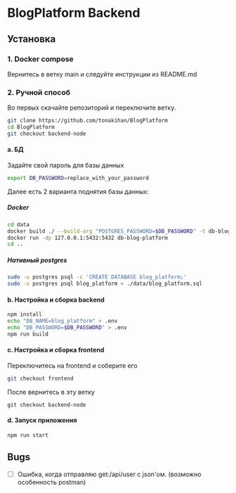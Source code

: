 # BlogPlatform Backend
## Установка
### 1. Docker compose
Вернитесь в ветку main и следуйте инструкции из README.md

### 2. Ручной способ
Во первых скачайте репозиторий и переключите ветку.
```bash
git clone https://github.com/tonakihan/BlogPlatform
cd BlogPlatform
git checkout backend-node
```

#### a. БД
Задайте свой пароль для базы данных
```bash
export DB_PASSWORD=replace_with_your_password
```
Далее есть 2 варианта поднятия базы данных:
##### Docker
```bash
cd data
docker build ./ --build-arg "POSTGRES_PASSWORD=$DB_PASSWORD" -t db-blog-platform
docker run -dp 127.0.0.1:5432:5432 db-blog-platform
cd ..
```
##### Нативный postgres
```bash
sudo -u postgres psql -c 'CREATE DATABASE blog_platform;'
sudo -u postgres psql blog_platform < ./data/blog_platform.sql
```

#### b. Настройка и сборка backend
```bash
npm install
echo "DB_NAME=blog_platform" > .env
echo "DB_PASSWORD=$DB_PASSWORD" > .env
npm run build
```

#### c. Настройка и сборка frontend
Переключитесь на frontend и соберите его
```bash
git checkout frontend
```
После вернитесь в эту ветку
```
git checkout backend-node
```

#### d. Запуск приложения
```bash
npm run start
```

## Bugs
- [ ] Ошибка, когда отправляю get:/api/user с json'ом. (возможно особенность postman)
